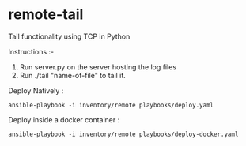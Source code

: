 
# remote-tail
Tail functionality using TCP in Python

Instructions :-

1) Run server.py on the server hosting the log files
2) Run ./tail "name-of-file" to tail it.


Deploy Natively :
```
ansible-playbook -i inventory/remote playbooks/deploy.yaml
```

Deploy inside a docker container :
```
ansible-playbook -i inventory/remote playbooks/deploy-docker.yaml
```
